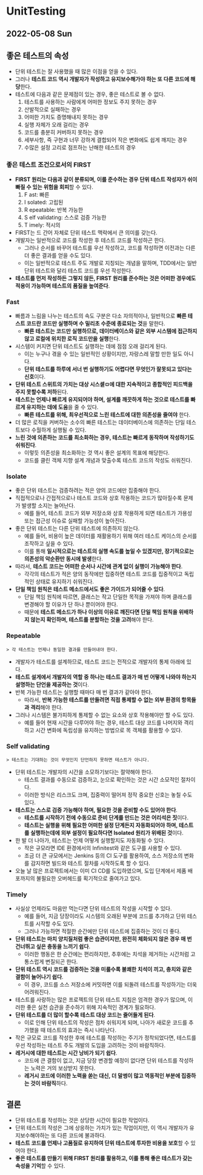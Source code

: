 # UnitTesting
## 2022-05-08 Sun

## 좋은 테스트의 속성
* 단위 테스트는 잘 사용했을 때 많은 이점을 얻을 수 있다.
* 그러나 **테스트 코드 역시 개발자가 작성하고 유지보수해가야 하는 또 다른 코드에 해당**한다.
* 테스트에 다음과 같은 문제점이 있는 경우, 좋은 테스트로 볼 수 없다.
  1. 테스트를 사용하는 사람에게 어떠한 정보도 주지 못하는 경우
  2. 산발적으로 실패하는 경우
  3. 어떠한 가치도 증명해내지 못하는 경우
  4. 실행 자체가 오래 걸리는 경우
  5. 코드를 충분히 커버하지 못하는 경우
  6. 세부사항, 즉 구현과 너무 강하게 결합되어 작은 변화에도 쉽게 깨지는 경우
  7. 수많은 설정 고리로 점프하는 난해한 테스트의 경우

### 좋은 테스트 조건으로서의 FIRST
* **FIRST 원리는 다음과 같이 분류되며, 이를 준수하는 경우 단위 테스트 작성자가 쉬이 빠질 수 있는 위험을 회피**할 수 있다.
  1. F ast: 빠른
  2. I solated: 고립된
  3. R epeatable: 반복 가능한
  4. S elf validating: 스스로 검증 가능한
  5. T imely: 적시의
* FIRST는 드 간어 자체로 단위 테스트 맥락에서 큰 의미를 갖는다.
* 개발자는 일반적으로 코드를 작성한 후 테스트 코드를 작성하곤 한다.
  * 그러나 순서를 바꾸어 테스트를 우선 작성하고, 코드를 작성하면 이전과는 다른 더 좋은 결과를 얻을 수도 있다.
  * 이는 일반적으로 테스트 주도 개발로 지칭되는 개념을 말하며, TDD에서는 일반 단위 테스트와 달리 테스트 코드를 우선 작성한다.
* **테스트를 먼저 작성하든 그렇지 않든, FIRST 원리를 준수하는 것은 어떠한 경우에도 적용이 가능하며 테스트의 품질을 높여준다**.

### Fast
* 빠름과 느림을 나누는 테스트의 속도 구분은 다소 자의적이나, 일반적으로 **빠른 테스트 코드란 코드만 실행하며 수 밀리초 수준에 종료되는 것**을 말한다.
  * **빠른 테스트는 코드만 실행하므로, 데이터베이스와 같은 외부 시스템에 접근하지 않고 로컬에 위치한 로직 코드만을 실행**한다.
* 시스템이 커지면 단위 테스트도 실행하는 데에 점점 오래 걸리게 된다.
  * 이는 누구나 겪을 수 있는 일반적인 상황이지만, 자랑스레 말할 만한 일도 아니다.
  * **단위 테스트를 하루에 서너 번 실행하기도 어렵다면 무엇인가 잘못되고 있다는 신호**이다.
* **단위 테스트 스위트의 가치는 대상 시스셑ㅁ에 대한 지속적이고 종합적인 피드백을 주지 못할수록 저하**된다.
* **테스트는 언제나 빠르게 유지되어야 하며, 설계를 깨끗하게 하는 것으로 테스트를 빠르게 유지하는 데에 도움**을 줄 수 있다.
  * **빠른 테스트를 위해, 최우선적으로 느린 테스트에 대한 의존성을 줄여야** 한다.
* 더 많은 로직을 커버하는 소수의 빠른 테스트는 데이터베이스에 의존하는 단일 테스트보다 수월하게 실행될 수 있다.
* **느린 것에 의존하는 코드를 최소화하는 경우, 테스트는 빠르게 동작하며 작성하기도 쉬워진다**.
  * 이렇듯 의존성을 최소화하는 것 역시 좋은 설계의 목표에 해당한다.
  * 코드를 클린 객체 지향 설계 개념과 맞출수록 테스트 코드의 작성도 쉬워진다.

### Isolate
* 좋은 단위 테스트는 검증하려는 적은 양의 코드에만 집중해야 한다.
* 직접적으로나 간접적으로나 테스트 코드와 상호 작용하는 코드가 많아질수록 문제가 발생할 소지는 늘어난다.
  * 예를 들어, 테스트 코드가 외부 저장소와 상호 작용하게 되면 테스트가 가용성 또는 접근성 이슈로 실패할 가능성이 높아진다.
* 좋은 단위 테스트는 다른 단위 테스트에 의존하지 않는다.
  * 예를 들어, 비용이 높은 데이터를 재활용하기 위해 여러 테스트 케이스의 순서를 조작하고 싶을 수 있다.
  * 이를 통해 **일시적으로는 테스트의 실행 속도를 높일 수 있겠지만, 장기적으로는 의존성의 악순환만 동시에 발생**한다.
* 따라서, **테스트 코드는 어떠한 순서나 시간에 관계 없이 실행이 가능해야 한다**.
  * 각각의 테스트가 적은 양의 동작에만 집중하면 테스트 코드를 집중적이고 독립적인 상태로 유지하기 쉬워진다.
* **단일 책임 원칙은 테스트 메소드에서도 좋은 가이드가 되어줄 수 있다**.
  * 단일 책임 원칙에 따르면, 클래스는 작고 단일한 목적을 가져야 하며 클래스를 변경해야 할 이유가 단 하나 뿐이어야 한다.
  * 때문에 **테스트 메소드가 하나 이상의 이유로 깨진다면 단일 책임 원칙을 위배하지 않는지 확인하며, 테스트를 분할하는 것을 고려**해야 한다.

### Repeatable
```
> 각 테스트는 언제나 동일한 결과를 만들어내야 한다.
```
* 개발자가 테스트를 설계하므로, 테스트 코드는 전적으로 개발자의 통제 아래에 있다.
* **테스트 설게에서 개발자의 역할 중 하나는 테스트 결과가 매 번 어떻게 나와야 하는지 설명하는 단언을 제공하는 것**이다.
* 반복 가능한 테스트는 실행할 때마다 매 번 결과가 같아야 한다.
  * 따라서, **반복 가능한 테스트를 만들려면 직접 통제할 수 없는 외부 환경의 항목들과 격리**해야 한다.
* 그러나 시스템은 불가피하게 통제할 수 없는 요소와 상호 작용해야만 할 수도 있다.
  * 예를 들어 현재 시간을 다루어야 하는 경우, 테스트 대상 코드를 나머지와 격리하고 시간 변화에 독립성을 유지하는 방법으로 목 객체를 활용할 수 있다.

### Self validating
```
> 테스트는 기대하는 것이 무엇인지 단언하지 못하면 테스트가 아니다.
```
* 단위 테스트는 개발자의 시간을 소모하기보다는 절약해야 한다.
  * 테스트 결과를 수동으로 검증하고, 눈으로 확인하는 것은 시간 소모적인 절차이다.
  * 이러한 방식은 리스크도 크며, 집중력이 떨어져 정작 중요한 신호는 놓칠 수도 있다.
* **테스트는 스스로 검증 가능해야 하며, 필요한 것을 준비할 수도 있어야 한다**.
  * **테스트를 시작하기 전에 수동으로 준비 단계를 만드는 것은 어리석은 짓**이다.
  * **테스트는 실행을 위해 필요한 어떠한 설정 단계든지 자동화되어야 하며, 테스트를 실행하는데에 외부 설정이 필요하다면 Isolated 원리가 위배된 것**이다.
* 한 발 더 나아가, 테스트는 언제 어떻게 실행할지도 자동화될 수 있다.
  * 작은 규모라면 IDE 환경에서의 Infinitest와 같은 도구를 사용할 수 있다.
  * 조금 더 큰 규모에서는 Jenkins 등의 CI 도구를 활용하여, 소스 저장소의 변화를 감지하면 빌드와 테스트 절차를 시작하도록 할 수 있다.
* 오늘 날 많은 프로젝트에서는 이미 CI CD를 도입하였으며, 도입 단계에서 제품 배포까지의 불필요한 오버헤드를 획기적으로 줄여가고 있다.

### Timely
* 사실상 언제라도 마음만 먹는다면 단위 테스트의 작성을 시작할 수 있다.
  * 예를 들어, 지금 당장이라도 시스템의 오래된 부분에 코드를 추가하고 단위 테스트를 시작할 수도 있다.
  * 그러나 가능하면 적절한 순간에만 단위 테스트에 집중하는 것이 더 좋다.
* **단위 테스트는 마치 양치질처럼 좋은 습관이지만, 완전히 체화되지 않은 경우 매 번 건너뛰고 싶은 충동을 느끼기 쉽다**.
  * 이러한 행동은 한 순간에는 편리하지만, 추후에는 치석을 제거하는 시간처럼 고통스럽게 변질되곤 한다.
* **단위 테스트 역시 코드를 검증하는 것을 미룰수록 불쾌한 치석이 끼고, 충치와 같은 결함이 늘어나기 쉽다**.
  * 이 경우, 코드를 소스 저장소에 커밋하면 이를 되돌려 테스트를 작성하기는 더욱 어려워진다.
* 테스트를 사랑하는 많은 프로젝트의 단위 테스트 지침은 엄격한 경우가 많으며, 이러한 좋은 실천 습관을 준수하기 위해 지속적인 경계가 필요하다.
* **단위 테스트를 더 많이 할수록 테스트 대상 코드는 줄어들게 된다**.
  * 이로 인해 단위 테스트의 작성은 점차 쉬워지게 되며, 나아가 새로운 코드를 추가했을 때 테스트의 효과는 즉시 나타난다.
* 작은 규모로 코드를 작성한 후에 테스트를 작성하는 주기가 정착되었다면, 테스트를 우선 작성하는 테스트 주도 개발의 도입을 고려하는 것이 바람직하다.
* **레거시에 대한 테스트는 시간 낭비가 되기 쉽다**.
  * 코드에 큰 결함이 없고, 지금 당장 변경할 예정이 없다면 단위 테스트를 작성하는 노력은 거의 보상받지 못한다.
  * **레거시 코드에 이러한 노력을 쏟는 대신, 더 말썽이 많고 역동적인 부분에 집중하는 것이 바람직**하다.

## 결론
* 단위 테스트를 작성하는 것은 상당한 시간이 필요한 작업이다.
* 단위 테스트의 작성은 그에 상응하는 가치가 있는 작업이지만, 이 역시 개발자가 유지보수해야하는 또 다른 코드에 불과하다.
* **테스트 코드를 언제나 고품질로 유지하여 단위 테스트에 투자한 비용을 보호**할 수 있어야 한다.
* **좋은 테스트를 만들기 위해 FIRST 원리를 활용하고, 이를 통해 좋은 테스트가 갖는 속성을 기억**할 수 있다.